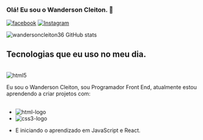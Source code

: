 ### Olá! Eu sou o Wanderson Cleiton. 👋

[![facebook](https://img.shields.io/badge/Facebook-1877F2?style=for-the-badge&logo=facebook&logoColor=white)](https://www.facebook.com/wanderson.cleyton.5)
[![Instagram](https://img.shields.io/badge/Instagram-E4405F?style=for-the-badge&logo=instagram&logoColor=white)](https://instagram.com/wanderson.cleyton.5?utm_source=qr&igshid=MzNlNGNkZWQ4Mg==)


![wandersoncleiton36 GitHub stats](https://github-readme-stats.vercel.app/api?username=wandersoncleiton36&show_icons=true&theme=radical)


## Tecnologias que eu uso no meu dia.
<div style="display: inline-block"><br/>
  <img alt="html5" src=""/>  
</div>







Eu sou o Wanderson Cleiton, sou Programador Front End, atualmente estou aprendendo a criar projetos com:
<br>
<br>
  - <img src="https://img.shields.io/badge/HTML5-E34F26?style=for-the-badge&logo=html5&logoColor=white" alt="html-logo"/>
  - <img src="https://img.shields.io/badge/CSS3-1572B6?style=for-the-badge&logo=css3&logoColor=white" alt="css3-logo"/>

 - E iniciando o aprendizado em JavaScript e React.







 

<!--
**wandersoncleiton36/wandersoncleiton36** is a ✨ _special_ ✨ repository because its `README.md` (this file) appears on your GitHub profile.

Here are some ideas to get you started:

- 🔭 I’m currently working on ...
- 🌱 I’m currently learning ...
- 👯 I’m looking to collaborate on ...
- 🤔 I’m looking for help with ...
- 💬 Ask me about ...
- 📫 How to reach me: ...
- 😄 Pronouns: ...
- ⚡ Fun fact: ...
-->
